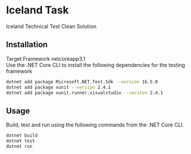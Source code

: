 # Iceland Task

Iceland Technical Test Clean Solution

## Installation

Target Framework netcoreapp3.1  
Use the .NET Core CLI to install the following dependencies for the testing framework

```bash
dotnet add package Microsoft.NET.Test.Sdk --version 16.5.0
dotnet add package xunit --version 2.4.1
dotnet add package xunit.runner.visualstudio --version 2.4.1
```

## Usage

Build, test and run using the following commands from the .NET Core CLI.

```bash
dotnet build
dotnet test
dotnet run
```
